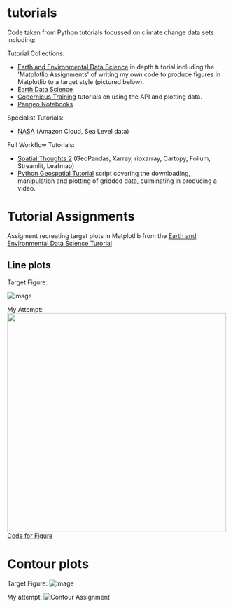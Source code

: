 # tutorials
Code taken from Python tutorials focussed on climate change data sets including:

Tutorial Collections:
- [Earth and Environmental Data Science](https://earth-env-data-science.github.io/assignments/more_matplotlib.html) in depth tutorial including the 'Matplotlib Assignments' of writing my own code to produce figures in Matplotlib to a target style (pictured below).
- [Earth Data Science](https://www.earthdatascience.org/)
- [Copernicus Training](https://github.com/ecmwf-projects/copernicus-training) tutorials on using the API and plotting data.
- [Pangeo Notebooks](http://gallery.pangeo.io/index.html)

Specialist Tutorials:

- [NASA](https://github.com/podaac/the-coding-club/blob/main/notebooks/Earthdata_webinar_20220727.ipynb) (Amazon Cloud, Sea Level data)

Full Workflow Tutorials:
- [Spatial Thoughts 2](https://courses.spatialthoughts.com/python-dataviz.html) (GeoPandas, Xarray, rioxarray, Cartopy, Folium, Streamlit, Leafmap)
- [Python Geospatial Tutorial](https://colab.research.google.com/drive/1B7gFBSr0eoZ5IbsA0lY8q3XL8n-3BOn4#scrollTo=sOFhBVx_fQcY) script covering the downloading, manipulation and plotting of gridded data, culminating in producing a video.

# Tutorial Assignments

Assigment recreating target plots in Matplotlib from the [Earth and Environmental Data Science Turorial](https://earth-env-data-science.github.io/assignments/more_matplotlib.html)

## Line plots

Target Figure:

![image](https://user-images.githubusercontent.com/44374383/183218089-58e62581-8ef0-458c-8dba-b25565fca5df.png)

My Attempt:
<img src="https://user-images.githubusercontent.com/44374383/183218167-96ba7e88-43f0-4035-a5c2-08a2055b56a1.png" width="500" />
[Code for Figure](https://github.com/danhooke/tutorials/blob/main/Matplotlib%20Assignments.ipynb)
# Contour plots

Target Figure:
![image](https://user-images.githubusercontent.com/44374383/182443773-0c7b05b0-d361-4b3f-b5e2-c285efe9be1a.png)

My attempt:
![Contour Assignment](https://user-images.githubusercontent.com/44374383/182443702-2d0d1500-8b36-4bd2-ab47-a0773a72e534.png)

